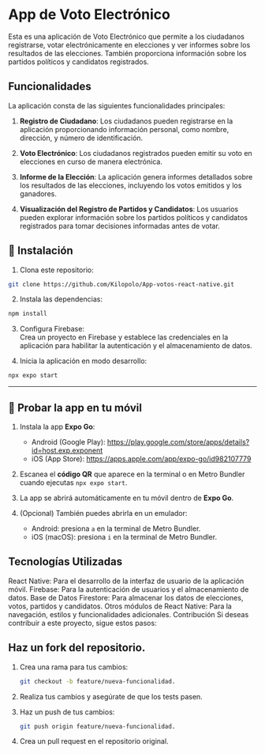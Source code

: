 # App de Voto Electrónico

Esta es una aplicación de Voto Electrónico que permite a los ciudadanos registrarse, votar electrónicamente en elecciones y ver informes sobre los resultados de las elecciones. También proporciona información sobre los partidos políticos y candidatos registrados.

## Funcionalidades

La aplicación consta de las siguientes funcionalidades principales:

1. **Registro de Ciudadano**: Los ciudadanos pueden registrarse en la aplicación proporcionando información personal, como nombre, dirección, y número de identificación.

2. **Voto Electrónico**: Los ciudadanos registrados pueden emitir su voto en elecciones en curso de manera electrónica.

3. **Informe de la Elección**: La aplicación genera informes detallados sobre los resultados de las elecciones, incluyendo los votos emitidos y los ganadores.

4. **Visualización del Registro de Partidos y Candidatos**: Los usuarios pueden explorar información sobre los partidos políticos y candidatos registrados para tomar decisiones informadas antes de votar.

## 🚀 Instalación

1. Clona este repositorio:

```bash
git clone https://github.com/Kilopolo/App-votos-react-native.git
```

2. Instala las dependencias:

```bash
npm install
```

3. Configura Firebase:  
Crea un proyecto en Firebase y establece las credenciales en la aplicación para habilitar la autenticación y el almacenamiento de datos.

4. Inicia la aplicación en modo desarrollo:

```bash
npx expo start
```

---

## 📱 Probar la app en tu móvil

1. Instala la app **Expo Go**:
   - Android (Google Play): https://play.google.com/store/apps/details?id=host.exp.exponent  
   - iOS (App Store): https://apps.apple.com/app/expo-go/id982107779

2. Escanea el **código QR** que aparece en la terminal o en Metro Bundler cuando ejecutas `npx expo start`.

3. La app se abrirá automáticamente en tu móvil dentro de **Expo Go**.

4. (Opcional) También puedes abrirla en un emulador:
   - Android: presiona `a` en la terminal de Metro Bundler.
   - iOS (macOS): presiona `i` en la terminal de Metro Bundler.


## Tecnologías Utilizadas
React Native: Para el desarrollo de la interfaz de usuario de la aplicación móvil.
Firebase: Para la autenticación de usuarios y el almacenamiento de datos.
Base de Datos Firestore: Para almacenar los datos de elecciones, votos, partidos y candidatos.
Otros módulos de React Native: Para la navegación, estilos y funcionalidades adicionales.
Contribución
Si deseas contribuir a este proyecto, sigue estos pasos:

## Haz un fork del repositorio.
1. Crea una rama para tus cambios: 

   ```bash
   git checkout -b feature/nueva-funcionalidad.

2. Realiza tus cambios y asegúrate de que los tests pasen.
3. Haz un push de tus cambios: 

   ```bash
   git push origin feature/nueva-funcionalidad.

4. Crea un pull request en el repositorio original.

